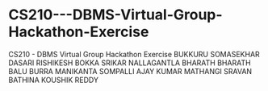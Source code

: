 # CS210---DBMS-Virtual-Group-Hackathon-Exercise
CS210 - DBMS Virtual Group Hackathon Exercise
BUKKURU SOMASEKHAR
DASARI RISHIKESH
BOKKA SRIKAR
NALLAGANTLA BHARATH
BHARATH BALU
BURRA MANIKANTA
SOMPALLI AJAY KUMAR
MATHANGI SRAVAN
BATHINA KOUSHIK REDDY
